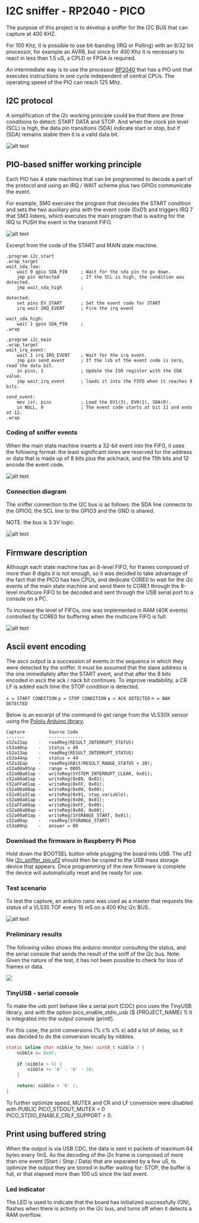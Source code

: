 # I2C sniffer - RP2040 - PICO

The purpose of this project is to develop a sniffer for the I2C BUS that can capture at 400 KHZ. 

For 100 Khz, it is possible to use bit-banding (IRQ or Polling) with an 8/32 bit processor, for example an AVR8, but since for 400 Khz it is necessary to react in less than 1.5 uS, a CPLD or FPGA is required. 

An intermediate way is to use the processor [RP2040](https://www.raspberrypi.org/products/raspberry-pi-pico/) that has a PIO unit that  executes instructions in one cycle independent of central CPUs. The operating speed of the PIO can reach 125 Mhz.

## I2C protocol

A simplification of the i2c working principle could be that there are three conditions to detect: START DATA and STOP. And when the clock pin level (SCL) is high, the data pin transitions (SDA) indicate start or stop, but if (SDA) remains stable then it is a valid data bit.

![alt text](images/I2C_data_transfer.png)

## PIO-based sniffer working principle

Each PIO has 4 state machines that can be programmed to decode a part of the protocol and using an IRQ / WAIT scheme plus two GPIOs communicate the event.

For example, SM0 executes the program that decodes the START condition and sets the two auxiliary pins with the event code (0x01) and triggers IRQ 7 that SM3 listens, which executes the main program that is waiting for the IRQ to PUSH the event in the transmit FIFO.

![alt text](images/block_diagram_pio.png)

Excerpt from the code of the START and MAIN state machine.

```assembly
.program i2c_start
.wrap_target
wait_sda_low:    
    wait 0 gpio SDA_PIN     ; Wait for the sda pin to go down.
    jmp pin detected        ; If the SCL is high, the condition was detected.
    jmp wait_sda_high       ;

detected:
    set pins EV_START       ; Set the event code for START
    irq wait IRQ_EVENT      ; Fire the irq event  

wait_sda_high:
    wait 1 gpio SDA_PIN     ; 
.wrap

.program i2c_main
.wrap_target
wait_irq_event:    
    wait 1 irq IRQ_EVENT    ; Wait for the irq event.
    jmp pin send_event      ; If the lsb of the event code is zero, read the data bit.
    in pins, 1              ; Update the ISR register with the SDA value. 
    jmp wait_irq_event      ; loads it into the FIFO when it reaches 9 bits.

send_event:
    mov isr, pins           ; Load the EV1(3), EV0(1), SDA(0). 
    in NULL, 9              ; The event code starts at bit 11 and ends at 12.
.wrap
```

### Coding of sniffer events

When the main state machine inserts a 32-bit event into the FIFO, it uses the following format: the least significant nines are reserved for the address or data that is made up of 8 bits plus the ack/nack, and the 11th bits and 12 encode the event code.

![alt text](images/fifo_encode_format.png)

### Connection diagram

The sniffer connection to the I2C bus is as follows: the SDA line connects to the GPIO0, the SCL line to the GPIO3 and the GND is shared.

NOTE: the bus is 3.3V logic.

![alt text](images/sniffer_diagram.png)

## Firmware description

Although each state machine has an 8-level FIFO, for frames composed of more than 8 digits it is not enough, so it was decided to take advantage of the fact that the PICO has two CPUs, and dedicate CORE0 to wait for the i2c events of the main state machine and send them to CORE1 through the 8-level multicore FIFO to be decoded and sent through the USB serial port to a console on a PC.

To increase the level of FIFOs, one was implemented in RAM (40K events) controlled by CORE0 for buffering when the multicore FIFO is full.

![alt text](images/firmware_cores.png)

## Ascii event encoding

The ascii output is a succession of events in the sequence in which they were detected by the sniffer. It must be assumed that the slave address is the one immediately after the START event, and that after the 8 bits encoded in ascii the ack / nack bit continues. 
To improve readability, a CR LF is added each time the STOP condition is detected.

`s = START CONDITION`
`p = STOP CONDITION`
`a = ACK DETECTED`
`n = NAK DETECTED`

Below is an excerpt of the command to get range from the VL530X sensor using the [Pololu Arduino library](https://github.com/pololu/vl53l0x-arduino/blob/master/VL53L0X.cpp). 

    Capture         Source Code
    -------         -------------
    s52a13ap    -   readReg(RESULT_INTERRUPT_STATUS)
    s53a40np    -   status = 40
    s52a13ap    -   readReg(RESULT_INTERRUPT_STATUS)
    s53a44np    -   status = 44
    s52a1Eap    -   readReg16Bit(RESULT_RANGE_STATUS + 10);
    s53a08a05np -   range = 0805
    s52a0Ba01ap -   writeReg(SYSTEM_INTERRUPT_CLEAR, 0x01);
    s52a80a01ap -   writeReg(0x80, 0x01);
    s52aFFa01ap -   writeReg(0xFF, 0x01);
    s52a00a00ap -   writeReg(0x00, 0x00);
    s52a91a3Cap -   writeReg(0x91, stop_variable);
    s52a00a01ap -   writeReg(0x00, 0x01);
    s52aFFa00ap -   writeReg(0xFF, 0x00);
    s52a80a00ap -   writeReg(0x80, 0x00);
    s52a00a01ap -   writeReg(SYSRANGE_START, 0x01);
    s52a00ap    -   readReg(SYSRANGE_START)
    s53a00np    -   answer = 00


### Download the firmware in Raspberry Pi Pico

Hold down the BOOTSEL button while plugging the board into USB. The uf2 file [i2c_sniffer_pio.uf2](https://github.com/jjsch-dev/pico_i2c_sniffer/blob/master/bin/i2c_sniffer_pio.uf2) should then be copied to the USB mass storage device that appears. Once programming of the new firmware is complete the device will automatically reset and be ready for use.

### Test scenario 

To test the capture, an arduino nano was used as a master that requests the status of a VL530 TOF every 10 mS on a 400 Khz i2c BUS..

![alt text](images/test_device.png)

### Preliminary results

The following video shows the arduino monitor consulting the status, and the serial console that sends the result of the sniff of the i2c bus.
Note: Given the nature of the test, it has not been possible to check for loss of frames or data.

![](images/i2c_sniff_400khz_10mS_TOF.gif)

### TinyUSB - serial console

To make the usb port behave like a serial port (CDC) pico uses the TinyUSB library, and with the option pico_enable_stdio_usb ($ {PROJECT_NAME} 1) it is integrated into the output console (printf).

For this case, the print conversions (% c% x% s) add a lot of delay, so it was decided to do the conversion locally by nibbles.

```c
static inline char nibble_to_hex( uint8_t nibble ) {
    nibble &= 0x0F;
  
    if (nibble > 9) {
        nibble += 'A' - '0' - 10;
    }

    return( nibble + '0' );
}
```

To further optimize speed, MUTEX and CR and LF conversion were disabled with PUBLIC PICO_STDOUT_MUTEX = 0 PICO_STDIO_ENABLE_CRLF_SUPPORT = 0.

## Print using buffered string

When the output is via USB CDC, the data is sent in packets of maximum 64 bytes every 1mS. As the decoding of the i2c frame is composed of more than one event (Start / Stop / Data) that are separated by a few uS, to optimize the output they are stored in buffer waiting for: STOP, the buffer is full, or that elapsed more than 100 uS since the last event.

### Led indicator

The LED is used to indicate that the board has initialized successfully (ON), flashes when there is activity on the i2c bus, and turns off when it detects a RAM overflow.